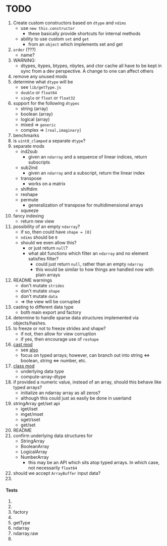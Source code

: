 TODO
====

1. Create custom constructors based on `dtype` and `ndims`
	-	use `new this.constructor`
		-	these basically provide shortcuts for internal methods
	-	ability to use custom `set` and `get`
		-	from an `object` which implements set and get
2. `order` (???)
	-	name?
3. WARNING:
	-	dtypes, itypes, btypes, nbytes, and ctor cache all have to be kept in sync from a dev perspective. A change to one can affect others
4. remove any unused mods
5. determine what `dtype` will be
	-	see `lib/getType.js`
	-	`double` or `float64`
	-	`single` or `float` or `float32`
6. support for the following `dtypes`
	-	string (array)
	-	boolean (array)
	-	logical (array)
	- 	mixed => `generic`
	-	complex => `[real,imaginary]`
7. benchmarks
8. is `uint8_clamped` a separate `dtype`?
9. separate mods
	-	ind2sub
		-	given an `ndarray` and a sequence of linear indices, return subscripts
	-	sub2ind
		-	given an `ndarray` and a subscript, return the linear index
	- 	transpose
		-	works on a matrix
	-	shiftdim
	-	reshape
	-	permute
		-	generalization of transpose for multidimensional arrays
	-	squeeze
10. fancy indexing
	-	return new view
11. possibility of an empty `ndarray`?
	-	if so, then could have `shape = [0]`
	-	`ndims` should be `0`
	-	should we even allow this?
		-	or just return `null`?
		-	what abt functions which filter an `ndarray` and no element satisfies filter?
			-	could just return `null`, rather than an empty `ndarray`
			-	this would be similar to how things are handled now with plain arrays
12. README warnings
	-	don't mutate `strides`
	-	don't mutate `shape`
	-	don't mutate `data`
	-	=> the view will be corrupted
13. casting to different data type
	-	both main export and factory
14. determine to handle sparse data structures implemented via objects/hashes.
15. to freeze or not to freeze strides and shape?
	-	if not, then allow for view corruption
	-	if yes, then encourage use of `reshape`
16. [cast mod](matlab)
	-	see [also](http://docs.scipy.org/doc/numpy/reference/generated/numpy.ndarray.astype.html)
	-	focus on typed arrays; however, can branch out into string <=> boolean, string <=> number, etc.
17. [class mod](matlab)
	-	underlying data type
	- 	compute-array-dtype
18. if provided a numeric value, instead of an array, should this behave like typed arrays?
	-	initialize an ndarray array as all zeros?
	-	although this could just as easily be done in userland
19. stringArray get/set api
	-	iget/iset
	-	mget/mset
	-	sget/sset
	-	get/set
20. README
21. confirm underlying data structures for
	-	StringArray
	-	BooleanArray
	-	LogicalArray
	-	NumberArray
		-	this may be an API which sits atop typed arrays. In which case, not necessarily `float64`
22. should we accept `ArrayBuffer` input data?
23. 


#### Tests

1. 
2. 
3. factory
4. 
5. getType
6. ndarray
7. ndarray.raw
8. 
